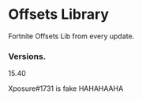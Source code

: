 # Offsets Library
Fortnite Offsets Lib from every update.


### Versions.

15.40





Xposure#1731 is fake HAHAHAAHA
